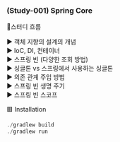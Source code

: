### (Study-001) Spring Core   

🧐스터디 흐름  

▶ 객체 지향의 설계의 개념   
▶ IoC, DI, 컨테이너  
▶ 스프링 빈 (다양한 조회 방법)   
▶ 싱글톤 vs 스프링에서 사용하는 싱글톤   
▶ 의존 관계 주입 방법   
▶ 스프링 빈 생명 주기   
▶ 스프링 빈 스코프   


🟥 Installation   
``` java
./gradlew build
./gradlew run
```
